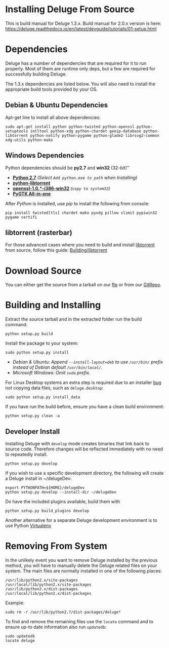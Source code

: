 
<h1 style="text-align: left;">Installing Deluge From Source</h1>


This is build manual for Deluge 1.3.x. Build manual for 2.0.x version is here: https://deluge.readthedocs.io/en/latest/devguide/tutorials/01-setup.html

# Dependencies
Deluge has a number of dependencies that are required for it to run properly.  Most of them are runtime only deps, but a few are required for successfully building Deluge.

The 1.3.x dependencies are listed below. You will also need to install the appropriate build tools provided by your OS.


## Debian & Ubuntu Dependencies
Apt-get line to install all above dependencies:

```
sudo apt-get install python python-twisted python-openssl python-setuptools intltool python-xdg python-chardet geoip-database python-libtorrent python-notify python-pygame python-glade2 librsvg2-common xdg-utils python-mako
```

## Windows Dependencies

Python dependencies should be **py2.7** and **win32** (32-bit)''

* **[Python 2.7](http://www.python.org/download/)** *(Select `Add python.exe to path` when Installing)*
* **[python-libtorrent](http://sourceforge.net/projects/libtorrent/files/py-libtorrent/)**
* **[openssl-1.0.*-i386-win32](https://indy.fulgan.com/SSL/?C=M;O=D)** *(`copy to system32`)*
* **[PyGTK All-in-one](http://www.pygtk.org/downloads.html)**

After *Python* is installed, use *pip* to install the following from console:

```
pip install twisted[tls] chardet mako pyxdg pillow slimit pypiwin32 pygame certifi
```

## libtorrent (rasterbar)

For those advanced cases where you need to build and install [libtorrent](http://libtorrent.org/) from source, follow this guide: [Building/libtorrent](/building/libtorrent)

# Download Source
You can either get the source from a tarball on our [ftp](http://download.deluge-torrent.org/source/?C=M;O=D) or from our [GitRepo](/gitrepo).

# Building and Installing
Extract the source tarball and in the extracted folder run the build command:

```
python setup.py build
```

Install the package to your system:

```
sudo python setup.py install
```
* *Debian & Ubuntu: Append `--install-layout=deb` to use `/usr/bin/` prefix instead of Debian default `/usr/bin/local/`.*
* *Microsoft Windows: Omit `sudo` prefix.*

For Linux Desktop systems an extra step is required due to an installer [bug](http://dev.deluge-torrent.org/ticket/1389) not copying data files, such as `deluge.desktop`:

```
sudo python setup.py install_data
```

If you have run the build before, ensure you have a clean build environment:

```
python setup.py clean -a
```

## Developer Install

Installing Deluge with `develop` mode creates binaries that link back to source code. Therefore changes will be reflected immediately with no need to repeatedly install.

```
python setup.py develop
```

If you wish to use a specific development directory, the following will create a Deluge install in ~/delugeDev:

```
export PYTHONPATH=${HOME}/delugeDev
python setup.py develop --install-dir ~/delugeDev
```

Do have the included plugins available, build them with

```
python setup.py build_plugins develop
```

Another alternative for a separate Deluge development environment is to use Python [Virtualenv](http://pypi.python.org/pypi/virtualenv)

# Removing From System
In the unlikely event you want to remove Deluge installed by the previous method, you will have to manually delete the Deluge related files on your system. The main files are normally installed in one of the following places:

```
/usr/lib/python2.x/site-packages
/usr/local/lib/python2.x/site-packages
/usr/lib/python2.x/dist-packages
/usr/local/lib/python2.x/dist-packages
```

Example:

```
sudo rm -r /usr/lib/python2.7/dist-packages/deluge*
```

To find and remove the remaining files use the `locate` command and to ensure up-to date information also run `updatedb`:

```
sudo updatedb
locate deluge
```